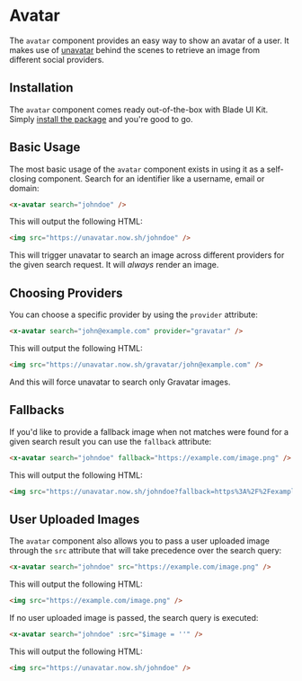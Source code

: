 # Avatar

The `avatar` component provides an easy way to show an avatar of a user. It makes use of [unavatar](https://unavatar.now.sh) behind the scenes to retrieve an image from different social providers. 

## Installation

The `avatar` component comes ready out-of-the-box with Blade UI Kit. Simply [install the package](/docs/{version}/installation) and you're good to go.

## Basic Usage

The most basic usage of the `avatar` component exists in using it as a self-closing component. Search for an identifier like a username, email or domain:

```html
<x-avatar search="johndoe" />
```

This will output the following HTML:

```html
<img src="https://unavatar.now.sh/johndoe" />
```

This will trigger unavatar to search an image across different providers for the given search request. It will *always* render an image. 

## Choosing Providers

You can choose a specific provider by using the `provider` attribute:

```html
<x-avatar search="john@example.com" provider="gravatar" />
```

This will output the following HTML:

```html
<img src="https://unavatar.now.sh/gravatar/john@example.com" />
```

And this will force unavatar to search only Gravatar images.

## Fallbacks

If you'd like to provide a fallback image when not matches were found for a given search result you can use the `fallback` attribute:

```html
<x-avatar search="johndoe" fallback="https://example.com/image.png" />
```

This will output the following HTML:

```html
<img src="https://unavatar.now.sh/johndoe?fallback=https%3A%2F%2Fexample.com%2Fimage.png" />
```

## User Uploaded Images

The `avatar` component also allows you to pass a user uploaded image through the `src` attribute that will take precedence over the search query:

```html
<x-avatar search="johndoe" src="https://example.com/image.png" />
```

This will output the following HTML:

```html
<img src="https://example.com/image.png" />
```

If no user uploaded image is passed, the search query is executed:

```html
<x-avatar search="johndoe" :src="$image = ''" />
```

This will output the following HTML:

```html
<img src="https://unavatar.now.sh/johndoe" />
```
